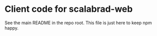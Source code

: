 # Client code for scalabrad-web

See the main README in the repo root. This file is just here to keep npm happy.

